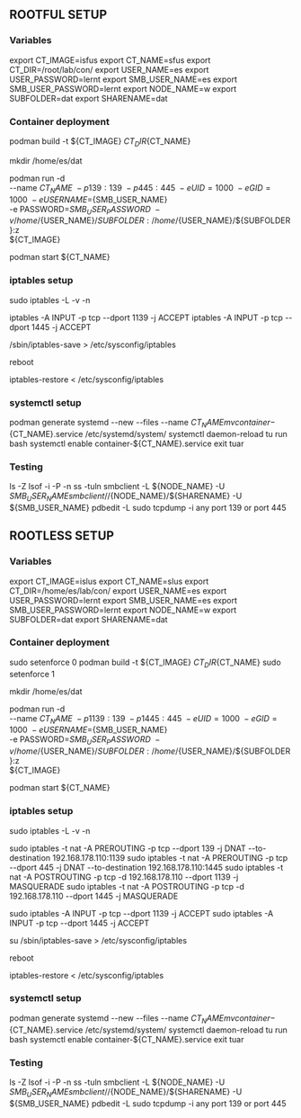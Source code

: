 ## ROOTFUL SETUP
### Variables

export CT_IMAGE=isfus
export CT_NAME=sfus
export CT_DIR=/root/lab/con/
export USER_NAME=es
export USER_PASSWORD=lernt
export SMB_USER_NAME=es
export SMB_USER_PASSWORD=lernt
export NODE_NAME=w
export SUBFOLDER=dat
export SHARENAME=dat

### Container deployment

podman build -t ${CT_IMAGE} ${CT_DIR}${CT_NAME}

mkdir /home/es/dat

podman run -d \
    --name ${CT_NAME} \
    -p 139:139 \
    -p 445:445 \
    -e UID=1000 \
    -e GID=1000 \
    -e USERNAME=${SMB_USER_NAME} \
    -e PASSWORD=${SMB_USER_PASSWORD} \
    -v /home/${USER_NAME}/${SUBFOLDER}:/home/${USER_NAME}/${SUBFOLDER}:z \
    ${CT_IMAGE}

podman start ${CT_NAME}

### iptables setup

sudo iptables -L -v -n

iptables -A INPUT -p tcp --dport 1139 -j ACCEPT
iptables -A INPUT -p tcp --dport 1445 -j ACCEPT

/sbin/iptables-save > /etc/sysconfig/iptables

reboot

iptables-restore < /etc/sysconfig/iptables

### systemctl setup

podman generate systemd --new --files --name ${CT_NAME}
mv container-${CT_NAME}.service /etc/systemd/system/
systemctl daemon-reload
tu run bash
	systemctl enable container-${CT_NAME}.service
	exit
tuar

### Testing

ls -Z <path>
lsof -i -P -n
ss -tuln
smbclient -L ${NODE_NAME} -U ${SMB_USER_NAME}
smbclient //${NODE_NAME}/${SHARENAME} -U ${SMB_USER_NAME}
pdbedit -L
sudo tcpdump -i any port 139 or port 445


## ROOTLESS SETUP
### Variables

export CT_IMAGE=islus
export CT_NAME=slus
export CT_DIR=/home/es/lab/con/
export USER_NAME=es
export USER_PASSWORD=lernt
export SMB_USER_NAME=es
export SMB_USER_PASSWORD=lernt
export NODE_NAME=w
export SUBFOLDER=dat
export SHARENAME=dat

### Container deployment

sudo setenforce 0
podman build -t ${CT_IMAGE} ${CT_DIR}${CT_NAME}
sudo setenforce 1

mkdir /home/es/dat

podman run -d \
    --name ${CT_NAME} \
    -p 1139:139 \
    -p 1445:445 \
    -e UID=1000 \
    -e GID=1000 \
    -e USERNAME=${SMB_USER_NAME} \
    -e PASSWORD=${SMB_USER_PASSWORD} \
    -v /home/${USER_NAME}/${SUBFOLDER}:/home/${USER_NAME}/${SUBFOLDER}:z \
    ${CT_IMAGE}

podman start ${CT_NAME}

### iptables setup

sudo iptables -L -v -n

sudo iptables -t nat -A PREROUTING -p tcp --dport 139 -j DNAT --to-destination 192.168.178.110:1139
sudo iptables -t nat -A PREROUTING -p tcp --dport 445 -j DNAT --to-destination 192.168.178.110:1445
sudo iptables -t nat -A POSTROUTING -p tcp -d 192.168.178.110 --dport 1139 -j MASQUERADE
sudo iptables -t nat -A POSTROUTING -p tcp -d 192.168.178.110 --dport 1445 -j MASQUERADE

sudo iptables -A INPUT -p tcp --dport 1139 -j ACCEPT
sudo iptables -A INPUT -p tcp --dport 1445 -j ACCEPT

su
/sbin/iptables-save > /etc/sysconfig/iptables

reboot

iptables-restore < /etc/sysconfig/iptables

### systemctl setup

podman generate systemd --new --files --name ${CT_NAME}
mv container-${CT_NAME}.service /etc/systemd/system/
systemctl daemon-reload
tu run bash
	systemctl enable container-${CT_NAME}.service
	exit
tuar

### Testing

ls -Z <path>
lsof -i -P -n
ss -tuln
smbclient -L ${NODE_NAME} -U ${SMB_USER_NAME}
smbclient //${NODE_NAME}/${SHARENAME} -U ${SMB_USER_NAME}
pdbedit -L
sudo tcpdump -i any port 139 or port 445
